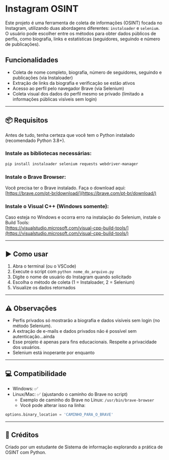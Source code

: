 # Instagram OSINT

Este projeto é uma ferramenta de coleta de informações (OSINT) focada no Instagram, utilizando duas abordagens diferentes: `instaloader` e `selenium`. O usuário pode escolher entre os métodos para obter dados públicos de perfis, como biografia, links e estatísticas (seguidores, seguindo e número de publicações).

## Funcionalidades

- Coleta de nome completo, biografia, número de seguidores, seguindo e publicações (via Instaloader)
- Extração de links da biografia e verificação se estão ativos
- Acesso ao perfil pelo navegador Brave (via Selenium)
- Coleta visual dos dados do perfil mesmo se privado (limitado a informações públicas visíveis sem login)

---

## 📦 Requisitos

Antes de tudo, tenha certeza que você tem o Python instalado (recomendado Python 3.8+).

### Instale as bibliotecas necessárias:

```bash
pip install instaloader selenium requests webdriver-manager
```

### Instale o Brave Browser:

Você precisa ter o Brave instalado. Faça o download aqui:  
[https://brave.com/pt-br/download/](https://brave.com/pt-br/download/)

### Instale o Visual C++ (Windows somente):

Caso esteja no Windows e ocorra erro na instalação do Selenium, instale o Build Tools:  
[https://visualstudio.microsoft.com/visual-cpp-build-tools/](https://visualstudio.microsoft.com/visual-cpp-build-tools/)

---

## ▶️ Como usar

1. Abra o terminal (ou o VSCode)
2. Execute o script com `python nome_do_arquivo.py`
3. Digite o nome de usuário do Instagram quando solicitado
4. Escolha o método de coleta (1 = Instaloader, 2 = Selenium)
5. Visualize os dados retornados

---

## ⚠️ Observações

- Perfis privados só mostrarão a biografia e dados visíveis sem login (no método Selenium).
- A extração de e-mails e dados privados não é possível sem autenticação...ainda
- Esse projeto é apenas para fins educacionais. Respeite a privacidade dos usuários.
- Selenium está inoperante por enquanto 

---

## 💻 Compatibilidade

- Windows: ✅
- Linux/Mac: ✅ (ajustando o caminho do Brave no script)
  - Exemplo de caminho do Brave no Linux: `/usr/bin/brave-browser`
  - Você pode alterar isso na linha:

```python
options.binary_location = 'CAMINHO_PARA_O_BRAVE'
```

---

## 📂 Créditos

Criado por um estudante de Sistema de informação explorando a prática de OSINT com Python.
